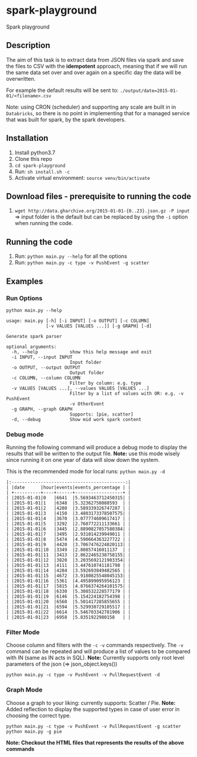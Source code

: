 # spark-playground
Spark playground

## Description
The aim of this task is to extract data from JSON files via spark and save the files to CSV with the **idempotent** approach, meaning that if we will run the same data set over and over again on a specific day the data will be overwritten.

For example the default results will be sent to:
`./output/date=2015-01-01/<filename>.csv`

Note: using CRON (scheduler) and supporting any scale are built in in
`Databricks`, so there is no point in implementing that for a managed service
that was built for spark, by the spark developers.


## Installation
1. Install python3.7
1. Clone this repo
1. `cd spark-playground`
1. Run: `sh install.sh -c`
1. Activate virtual environment: `source venv/bin/activate`

## Download files - prerequisite to running the code
1. `wget http://data.gharchive.org/2015-01-01-{0..23}.json.gz -P input` => input folder is the default but can be replaced by using the `-i` option when running the code.

## Running the code
1. Run: `python main.py --help` for all the options
1. Run: `python main.py -c type -v PushEvent -g scatter`

## Examples

### Run Options
`python main.py --help`

```
usage: main.py [-h] [-i INPUT] [-o OUTPUT] [-c COLUMN]
               [-v VALUES [VALUES ...]] [-g GRAPH] [-d]

Generate spark parser

optional arguments:
  -h, --help            show this help message and exit
  -i INPUT, --input INPUT
                        Input folder
  -o OUTPUT, --output OUTPUT
                        Output folder
  -c COLUMN, --column COLUMN
                        Filter by column: e.g. type
  -v VALUES [VALUES ...], --values VALUES [VALUES ...]
                        Filter by a list of values with OR: e.g. -v PushEvent
                        -v OtherEvent
  -g GRAPH, --graph GRAPH
                        Supports: [pie, scatter]
  -d, --debug           Show mid work spark content
```

### Debug mode

Running the following command will produce a debug mode to display the results that will be written to the output file.
**Note:** use this mode wisely since running it on one year of data will slow down the system.

This is the recommended mode for local runs:
`python main.py -d`

```
|:-------------------------------------------:|
| |date      |hour|events|events_percentage | |
| +----------+----+------+------------------+ |
| |2015-01-01|0   |6641  |5.5693463712450315| |
| |2015-01-01|1   |6348  |5.32362758088593  | |
| |2015-01-01|2   |4280  |3.589339326747287 | |
| |2015-01-01|3   |4150  |3.4803173378507575| |
| |2015-01-01|4   |3670  |3.077774609617417 | |
| |2015-01-01|5   |3292  |2.760772211133661 | |
| |2015-01-01|6   |3445  |2.8890827057580384| |
| |2015-01-01|7   |3495  |2.931014239949011 | |
| |2015-01-01|8   |5474  |4.590664363227722 | |
| |2015-01-01|9   |4420  |3.7067476224820113| |
| |2015-01-01|10  |3349  |2.80857416011137  | |
| |2015-01-01|11  |3413  |2.8622465238758155| |
| |2015-01-01|12  |3820  |3.2035692121903354| |
| |2015-01-01|13  |4111  |3.447610741181798 | |
| |2015-01-01|14  |4284  |3.592693849482565 | |
| |2015-01-01|15  |4672  |3.9180825548045153| |
| |2015-01-01|16  |5361  |4.495899095956123 | |
| |2015-01-01|17  |5815  |4.8766374264101575| |
| |2015-01-01|18  |6330  |5.308532228577179 | |
| |2015-01-01|19  |6146  |5.154224182754398 | |
| |2015-01-01|20  |6560  |5.501417285855655 | |
| |2015-01-01|21  |6594  |5.529930729105517 | |
| |2015-01-01|22  |6614  |5.546703342781906 | |
| |2015-01-01|23  |6958  |5.8351922980158   | |
```

### Filter Mode
Choose column and filters with the `-c` `-v` commands respectively.
The `-v` command can be repeated and will produce a list of values to be compared
with IN (same as IN acts in SQL).
**Note:** Currently supports only root level parameters of the json (=> json_object.keys())

`python main.py -c type -v PushEvent -v PullRequestEvent -d`

### Graph Mode
Choose a graph to your liking: currently supports: Scatter / Pie.
**Note:** Added reflection to display the supported types in case of user error in choosing the correct type.

`python main.py -c type -v PushEvent -v PullRequestEvent -g scatter`
`python main.py -g pie`

**Note: Checkout the HTML files that represents the results of the above commands**
